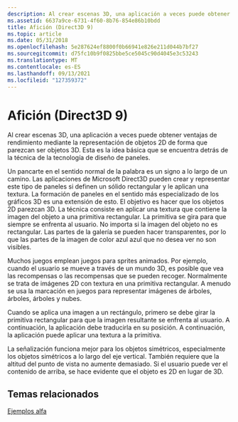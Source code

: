 ```yaml
---
description: Al crear escenas 3D, una aplicación a veces puede obtener ventajas de rendimiento mediante la representación de objetos 2D de forma que parezcan ser objetos 3D. Esta es la idea básica que se encuentra detrás de la técnica de la tecnología de diseño de paneles.
ms.assetid: 6637a9ce-6731-4f60-8b76-854e86b10bdd
title: Afición (Direct3D 9)
ms.topic: article
ms.date: 05/31/2018
ms.openlocfilehash: 5e287624ef8800f0b66941e826e211d044b7bf27
ms.sourcegitcommit: d75fc10b9f0825bbe5ce5045c90d4045e3c53243
ms.translationtype: MT
ms.contentlocale: es-ES
ms.lasthandoff: 09/13/2021
ms.locfileid: "127359372"
---
```

# <a name="billboarding-direct3d-9"></a>Afición (Direct3D 9)

Al crear escenas 3D, una aplicación a veces puede obtener ventajas de rendimiento mediante la representación de objetos 2D de forma que parezcan ser objetos 3D. Esta es la idea básica que se encuentra detrás de la técnica de la tecnología de diseño de paneles.

Un pancarte en el sentido normal de la palabra es un signo a lo largo de un camino. Las aplicaciones de Microsoft Direct3D pueden crear y representar este tipo de paneles si definen un sólido rectangular y le aplican una textura. La formación de paneles en el sentido más especializado de los gráficos 3D es una extensión de esto. El objetivo es hacer que los objetos 2D parezcan 3D. La técnica consiste en aplicar una textura que contiene la imagen del objeto a una primitiva rectangular. La primitiva se gira para que siempre se enfrenta al usuario. No importa si la imagen del objeto no es rectangular. Las partes de la galería se pueden hacer transparentes, por lo que las partes de la imagen de color azul azul que no desea ver no son visibles.

Muchos juegos emplean juegos para sprites animados. Por ejemplo, cuando el usuario se mueve a través de un mundo 3D, es posible que vea las recompensas o las recompensas que se pueden recoger. Normalmente se trata de imágenes 2D con textura en una primitiva rectangular. A menudo se usa la marcación en juegos para representar imágenes de árboles, árboles, árboles y nubes.

Cuando se aplica una imagen a un rectángulo, primero se debe girar la primitiva rectangular para que la imagen resultante se enfrenta al usuario. A continuación, la aplicación debe traducirla en su posición. A continuación, la aplicación puede aplicar una textura a la primitiva.

La señalización funciona mejor para los objetos simétricos, especialmente los objetos simétricos a lo largo del eje vertical. También requiere que la altitud del punto de vista no aumente demasiado. Si el usuario puede ver el contenido de arriba, se hace evidente que el objeto es 2D en lugar de 3D.

## <a name="related-topics"></a>Temas relacionados

<dl> <dt>

[Ejemplos alfa](alpha-examples.md)
</dt> </dl>

 

 



